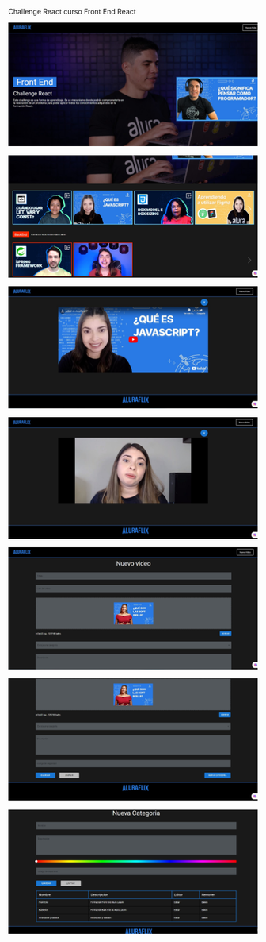 Challenge React curso Front End React 







![](aluraflix/fotos/foto1.jpg)

![](aluraflix/fotos/foto2.jpg)

![](aluraflix/fotos/foto3.jpg)

![](aluraflix/fotos/foto4.jpg)

![](aluraflix/fotos/foto5.jpg)

![](aluraflix/fotos/foto6.jpg)

![](aluraflix/fotos/foto7.jpg)
